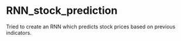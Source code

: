 # RNN_stock_prediction
Tried to create an RNN which predicts stock prices based on previous indicators. 
